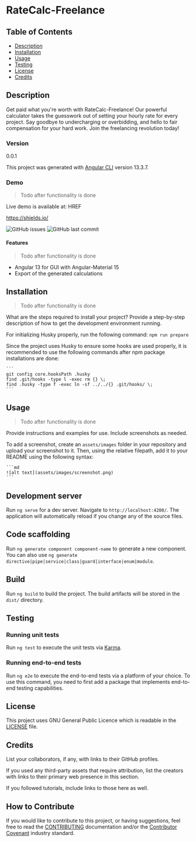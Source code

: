 # RateCalc-Freelance

## Table of Contents

-   [Description](#description)
-   [Installation](#installation)
-   [Usage](#usage)
-   [Testing](#testing)
-   [License](#license)
-   [Credits](#credits)

## Description

Get paid what you're worth with RateCalc-Freelance! Our powerful calculator takes the guesswork out of setting your hourly rate for every project. Say goodbye to undercharging or overbidding, and hello to fair compensation for your hard work. Join the freelancing revolution today!

### Version

0.0.1

This project was generated with [Angular CLI](https://github.com/angular/angular-cli) version 13.3.7.

### Demo

> Todo after functionality is done

Live demo is available at: HREF

https://shields.io/

![GitHub issues](https://img.shields.io/github/issues-raw/CreativeZoller/ratecalc-freelance?logo=issues)
![GitHub last commit](https://img.shields.io/github/last-commit/CreativeZoller/ratecalc-freelance?logo=last%20commit)

#### Features

> Todo after functionality is done

-   Angular 13 for GUI with Angular-Material 15
-   Export of the generated calculations

## Installation

> Todo after functionality is done

What are the steps required to install your project? Provide a step-by-step description of how to get the development environment running.

For initializing Husky properly, run the following command: `npm run prepare`

Since the project uses Husky to ensure some hooks are used properly, it is recommended to use the following commands after npm package installations are done:

    ```
    git config core.hooksPath .husky
    find .git/hooks -type l -exec rm {} \;
    find .husky -type f -exec ln -sf ../../{} .git/hooks/ \;
    ```

## Usage

> Todo after functionality is done

Provide instructions and examples for use. Include screenshots as needed.

To add a screenshot, create an `assets/images` folder in your repository and upload your screenshot to it. Then, using the relative filepath, add it to your README using the following syntax:

    ```md
    ![alt text](assets/images/screenshot.png)
    ```

## Development server

Run `ng serve` for a dev server. Navigate to `http://localhost:4200/`. The application will automatically reload if you change any of the source files.

## Code scaffolding

Run `ng generate component component-name` to generate a new component. You can also use `ng generate directive|pipe|service|class|guard|interface|enum|module`.

## Build

Run `ng build` to build the project. The build artifacts will be stored in the `dist/` directory.

## Testing

### Running unit tests

Run `ng test` to execute the unit tests via [Karma](https://karma-runner.github.io).

### Running end-to-end tests

Run `ng e2e` to execute the end-to-end tests via a platform of your choice. To use this command, you need to first add a package that implements end-to-end testing capabilities.

## License

This project uses GNU General Public Licence which is readable in the [LICENSE](LICENSE) file.

## Credits

List your collaborators, if any, with links to their GitHub profiles.

If you used any third-party assets that require attribution, list the creators with links to their primary web presence in this section.

If you followed tutorials, include links to those here as well.

## How to Contribute

If you would like to contribute to this project, or having suggestions, feel free to read the [CONTRIBUTING](CONTRIBUTING.md) documentation and/or the [Contributor Covenant](https://www.contributor-covenant.org/) industry standard.
